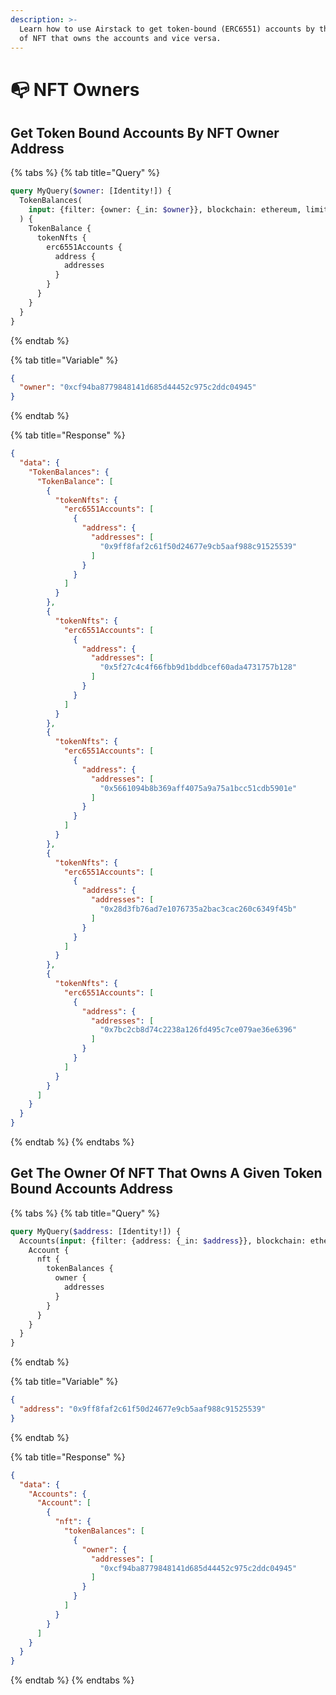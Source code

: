 ```yaml
---
description: >-
  Learn how to use Airstack to get token-bound (ERC6551) accounts by the owner
  of NFT that owns the accounts and vice versa.
---
```


# 📭 NFT Owners

## Get Token Bound Accounts By NFT Owner Address

{% tabs %}
{% tab title="Query" %}
```graphql
query MyQuery($owner: [Identity!]) {
  TokenBalances(
    input: {filter: {owner: {_in: $owner}}, blockchain: ethereum, limit: 200}
  ) {
    TokenBalance {
      tokenNfts {
        erc6551Accounts {
          address {
            addresses
          }
        }
      }
    }
  }
}
```
{% endtab %}

{% tab title="Variable" %}
```json
{
  "owner": "0xcf94ba8779848141d685d44452c975c2ddc04945"
}
```
{% endtab %}

{% tab title="Response" %}
```json
{
  "data": {
    "TokenBalances": {
      "TokenBalance": [
        {
          "tokenNfts": {
            "erc6551Accounts": [
              {
                "address": {
                  "addresses": [
                    "0x9ff8faf2c61f50d24677e9cb5aaf988c91525539"
                  ]
                }
              }
            ]
          }
        },
        {
          "tokenNfts": {
            "erc6551Accounts": [
              {
                "address": {
                  "addresses": [
                    "0x5f27c4c4f66fbb9d1bddbcef60ada4731757b128"
                  ]
                }
              }
            ]
          }
        },
        {
          "tokenNfts": {
            "erc6551Accounts": [
              {
                "address": {
                  "addresses": [
                    "0x5661094b8b369aff4075a9a75a1bcc51cdb5901e"
                  ]
                }
              }
            ]
          }
        },
        {
          "tokenNfts": {
            "erc6551Accounts": [
              {
                "address": {
                  "addresses": [
                    "0x28d3fb76ad7e1076735a2bac3cac260c6349f45b"
                  ]
                }
              }
            ]
          }
        },
        {
          "tokenNfts": {
            "erc6551Accounts": [
              {
                "address": {
                  "addresses": [
                    "0x7bc2cb8d74c2238a126fd495c7ce079ae36e6396"
                  ]
                }
              }
            ]
          }
        }
      ]
    }
  }
}
```
{% endtab %}
{% endtabs %}

## Get The Owner Of NFT That Owns A Given Token Bound Accounts Address

{% tabs %}
{% tab title="Query" %}
```graphql
query MyQuery($address: [Identity!]) {
  Accounts(input: {filter: {address: {_in: $address}}, blockchain: ethereum}) {
    Account {
      nft {
        tokenBalances {
          owner {
            addresses
          }
        }
      }
    }
  }
}
```
{% endtab %}

{% tab title="Variable" %}
```json
{
  "address": "0x9ff8faf2c61f50d24677e9cb5aaf988c91525539"
}
```
{% endtab %}

{% tab title="Response" %}
```json
{
  "data": {
    "Accounts": {
      "Account": [
        {
          "nft": {
            "tokenBalances": [
              {
                "owner": {
                  "addresses": [
                    "0xcf94ba8779848141d685d44452c975c2ddc04945"
                  ]
                }
              }
            ]
          }
        }
      ]
    }
  }
}
```
{% endtab %}
{% endtabs %}
